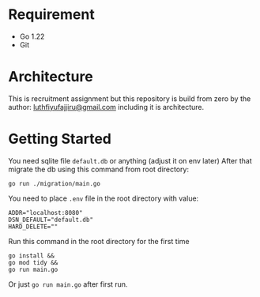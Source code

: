 # Requirement
- Go 1.22
- Git

# Architecture
This is recruitment assignment but this repository is build from zero by the author: luthfiyufajjiru@gmail.com including it is architecture.

# Getting Started
You need sqlite file `default.db` or anything (adjust it on env later)
After that migrate the db using this command from root directory:
```
go run ./migration/main.go
```

You need to place `.env` file in the root directory with value:
```
ADDR="localhost:8080"
DSN_DEFAULT="default.db"
HARD_DELETE=""
``` 
Run this command in the root directory for the first time
```
go install &&
go mod tidy &&
go run main.go
```

Or just `go run main.go` after first run.